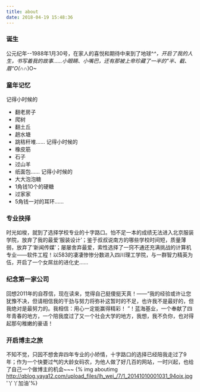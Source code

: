 ```yaml
---
title: about
date: 2018-04-19 15:48:36
---
```


### 诞生
公元纪年--1988年1月30号，在家人的喜悦和期待中来到了地球^_^，开启了我的人生，书写着我的故事……小眼睛、小嘴巴，还有那被上帝珍藏了一半的”半、截、眉“O(∩_∩)O~

### 童年记忆
记得小时候的
* 翻老房子
* 爬树
* 翻土丘
* 趟水塘
* 跳秸秆堆……
记得小时候的
* 橡皮筋
* 石子
* 过山羊
* 纸面包……
记得小时候的
* 大大泡泡糖
* 1角钱10个的硬糖
* 过家家
* 5角钱一对的耳环……
### 专业抉择
时光如梭，就到了选择学校专业的十字路口。怕不足一本的成绩无法进入北京服装学院，放弃了我的最爱‘服装设计’；鉴于叔叔说南方的哪些学校时间短，质量薄弱，放弃了‘新闻传媒’；屡屡舍弃最爱，索性选择了一窍不通还充满挑战的计算机专业——软件工程！以583的凄凄惨惨分数进入四川理工学院，与一群智力精英为伍，开启了一个女屌丝的进化史……
### 纪念第一家公司
回想2011年的自荐信，现在读来，觉得自己挺傻挺天真！——“我的经验或许让您犹豫不决，但请相信我的干劲与努力将弥补这暂时的不足，也许我不是最好的，但我绝对是最努力的。我相信：用心一定能赢得精彩！ ”！蓝海基业，一个奉献了四年青春的地方，一个陪我度过了又一个社会大学的地方，我想，我不负你，也对得起那句稚嫩的豪语！
### 开启博主之旅
不知不觉，只因不想舍弃四年专业的小矫情，十字路口的选择已经陪我走过了9年；作为一个快要过气的大龄女码农，为他人做了好几百的网站，一时兴起，也给了自己一个做博主的机会~~~
{% img aboutimg  http://qblog.yaya12.com/upload_files/lh_wei_/7/1_20141010001031_94oix.jpg  '丫丫加油'%}

